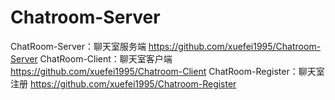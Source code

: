 # Chatroom-Server
ChatRoom-Server：聊天室服务端  https://github.com/xuefei1995/Chatroom-Server
ChatRoom-Client：聊天室客户端  https://github.com/xuefei1995/Chatroom-Client
ChatRoom-Register：聊天室注册 https://github.com/xuefei1995/Chatroom-Register
